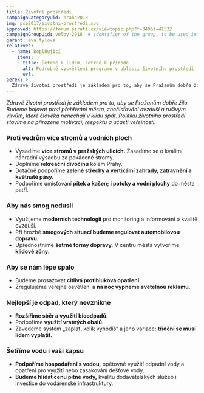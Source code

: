 ```yaml
---
title: Životní prostředí
campaignCategoryUid: praha2018
img: psp2017/zivotni-prostredi.svg
approved: https://forum.pirati.cz/viewtopic.php?f=349&t=41532
campaignGroupUid: volby-2018  # identifier of the group, to be used in program point
garant: eva.tylova
relatives:
  - name: Doplňující
    items:
    - title: Šetrně k lidem, šetrně k přírodě
      alt: Podrobné vysvětlení programu v oblasti životního prostředí
      url: 
perex: >
  Zdravé životní prostředí je základem pro to, aby se Pražanům dobře žilo. Budeme bojovat proti přehřívání města, znečisťování ovzduší a rušivým vlivům, které člověka nenechají v klidu spát. Politiku životního prostředí stavíme na přirozené motivaci, respektu a účasti veřejnosti.
---
```


*Zdravé životní prostředí je základem pro to, aby se Pražanům dobře žilo. Budeme
bojovat proti přehřívání města, znečisťování ovzduší a rušivým vlivům, které člověka
nenechají v klidu spát. Politiku životního prostředí stavíme na přirozené motivaci,
respektu a účasti veřejnosti.*

### Proti vedrům více stromů a vodních ploch

* Vysadíme **více stromů v pražských ulicích.** Zasadíme se o kvalitní náhradní
výsadbu za pokácené stromy.
* Doplníme **rekreační divočinu** ​kolem Prahy.
* Dotačně podpoříme **zelené střechy a vertikální zahrady, zatravnění a květnaté pásy​.**
* Podpoříme umísťování **pítek a kašen; i potoky a vodní plochy** ​do města patří.

### Aby nás smog nedusil

* Využijeme **moderních technologií**​ pro monitoring a informování o kvalitě ovzduší.
* Při hrozbě **smogových situací budeme regulovat automobilovou dopravu​.**
* Upřednostníme **šetrné formy dopravy.** ​V centru města vytvoříme **klidové zóny​.**

### Aby se nám lépe spalo

* Budeme prosazovat **citlivá protihluková opatření.**
* Zregulujeme veřejné osvětlení a **na noc vypneme světelnou reklamu.**

### Nejlepší je odpad, který nevznikne

* **Rozšíříme sběr a využití bioodpadů.**
* Podpoříme **využití vratných obalů​.**
* Zavedeme systém „zaplať, kolik vyhodíš“ a jeho variace: **třídění se musí lidem vyplatit​.**

### Šetříme vodu i vaši kapsu

* **Podpoříme hospodaření s vodou​,** opětovné využití odpadní vody a opatření pro
využití nebo zasakování dešťové vody.
* **Budeme hlídat cenu pitné vody,** ​kvalitu dodavatelských služeb i investice do
vodárenské infrastruktury.

